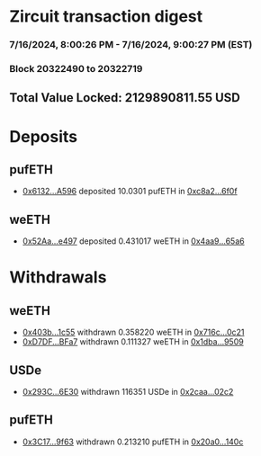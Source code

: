 # Zircuit transaction digest
### 7/16/2024, 8:00:26 PM - 7/16/2024, 9:00:27 PM (EST)
### Block 20322490 to 20322719

## Total Value Locked: 2129890811.55 USD

# Deposits
## pufETH
- [0x6132...A596](https://etherscan.io/address/0x6132727C4fc42e8c6fd0814bd62cA0565844A596) deposited 10.0301 pufETH in [0xc8a2...6f0f](https://etherscan.io/tx/0x6132727C4fc42e8c6fd0814bd62cA0565844A596)
## weETH
- [0x52Aa...e497](https://etherscan.io/address/0x52Aa899454998Be5b000Ad077a46Bbe360F4e497) deposited 0.431017 weETH in [0x4aa9...65a6](https://etherscan.io/tx/0x52Aa899454998Be5b000Ad077a46Bbe360F4e497)
# Withdrawals
## weETH
- [0x403b...1c55](https://etherscan.io/address/0x403baA214dee064868F8a2e2E7ceBc4Eef271c55) withdrawn 0.358220 weETH in [0x716c...0c21](https://etherscan.io/tx/0x403baA214dee064868F8a2e2E7ceBc4Eef271c55)
- [0xD7DF...BFa7](https://etherscan.io/address/0xD7DF7E085214743530afF339aFC420c7c720BFa7) withdrawn 0.111327 weETH in [0x1dba...9509](https://etherscan.io/tx/0xD7DF7E085214743530afF339aFC420c7c720BFa7)
## USDe
- [0x293C...6E30](https://etherscan.io/address/0x293C6937D8D82e05B01335F7B33FBA0c8e256E30) withdrawn 116351 USDe in [0x2caa...02c2](https://etherscan.io/tx/0x293C6937D8D82e05B01335F7B33FBA0c8e256E30)
## pufETH
- [0x3C17...9f63](https://etherscan.io/address/0x3C175DcE06d0FFF086Bf00517642039c6EeD9f63) withdrawn 0.213210 pufETH in [0x20a0...140c](https://etherscan.io/tx/0x3C175DcE06d0FFF086Bf00517642039c6EeD9f63)
